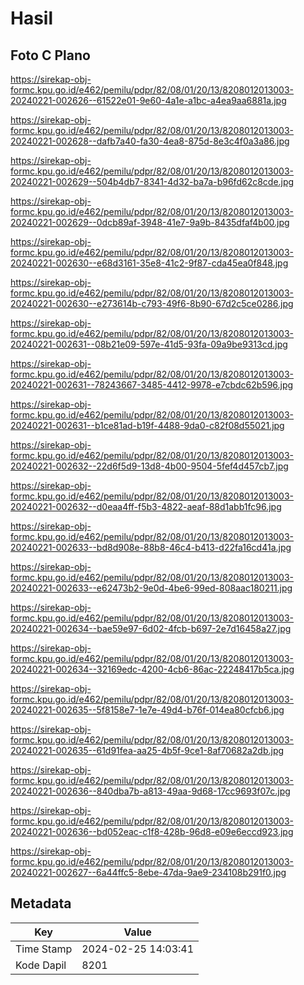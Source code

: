 # Hasil

## Foto C Plano

https://sirekap-obj-formc.kpu.go.id/e462/pemilu/pdpr/82/08/01/20/13/8208012013003-20240221-002626--61522e01-9e60-4a1e-a1bc-a4ea9aa6881a.jpg

https://sirekap-obj-formc.kpu.go.id/e462/pemilu/pdpr/82/08/01/20/13/8208012013003-20240221-002628--dafb7a40-fa30-4ea8-875d-8e3c4f0a3a86.jpg

https://sirekap-obj-formc.kpu.go.id/e462/pemilu/pdpr/82/08/01/20/13/8208012013003-20240221-002629--504b4db7-8341-4d32-ba7a-b96fd62c8cde.jpg

https://sirekap-obj-formc.kpu.go.id/e462/pemilu/pdpr/82/08/01/20/13/8208012013003-20240221-002629--0dcb89af-3948-41e7-9a9b-8435dfaf4b00.jpg

https://sirekap-obj-formc.kpu.go.id/e462/pemilu/pdpr/82/08/01/20/13/8208012013003-20240221-002630--e68d3161-35e8-41c2-9f87-cda45ea0f848.jpg

https://sirekap-obj-formc.kpu.go.id/e462/pemilu/pdpr/82/08/01/20/13/8208012013003-20240221-002630--e273614b-c793-49f6-8b90-67d2c5ce0286.jpg

https://sirekap-obj-formc.kpu.go.id/e462/pemilu/pdpr/82/08/01/20/13/8208012013003-20240221-002631--08b21e09-597e-41d5-93fa-09a9be9313cd.jpg

https://sirekap-obj-formc.kpu.go.id/e462/pemilu/pdpr/82/08/01/20/13/8208012013003-20240221-002631--78243667-3485-4412-9978-e7cbdc62b596.jpg

https://sirekap-obj-formc.kpu.go.id/e462/pemilu/pdpr/82/08/01/20/13/8208012013003-20240221-002631--b1ce81ad-b19f-4488-9da0-c82f08d55021.jpg

https://sirekap-obj-formc.kpu.go.id/e462/pemilu/pdpr/82/08/01/20/13/8208012013003-20240221-002632--22d6f5d9-13d8-4b00-9504-5fef4d457cb7.jpg

https://sirekap-obj-formc.kpu.go.id/e462/pemilu/pdpr/82/08/01/20/13/8208012013003-20240221-002632--d0eaa4ff-f5b3-4822-aeaf-88d1abb1fc96.jpg

https://sirekap-obj-formc.kpu.go.id/e462/pemilu/pdpr/82/08/01/20/13/8208012013003-20240221-002633--bd8d908e-88b8-46c4-b413-d22fa16cd41a.jpg

https://sirekap-obj-formc.kpu.go.id/e462/pemilu/pdpr/82/08/01/20/13/8208012013003-20240221-002633--e62473b2-9e0d-4be6-99ed-808aac180211.jpg

https://sirekap-obj-formc.kpu.go.id/e462/pemilu/pdpr/82/08/01/20/13/8208012013003-20240221-002634--bae59e97-6d02-4fcb-b697-2e7d16458a27.jpg

https://sirekap-obj-formc.kpu.go.id/e462/pemilu/pdpr/82/08/01/20/13/8208012013003-20240221-002634--32169edc-4200-4cb6-86ac-22248417b5ca.jpg

https://sirekap-obj-formc.kpu.go.id/e462/pemilu/pdpr/82/08/01/20/13/8208012013003-20240221-002635--5f8158e7-1e7e-49d4-b76f-014ea80cfcb6.jpg

https://sirekap-obj-formc.kpu.go.id/e462/pemilu/pdpr/82/08/01/20/13/8208012013003-20240221-002635--61d91fea-aa25-4b5f-9ce1-8af70682a2db.jpg

https://sirekap-obj-formc.kpu.go.id/e462/pemilu/pdpr/82/08/01/20/13/8208012013003-20240221-002636--840dba7b-a813-49aa-9d68-17cc9693f07c.jpg

https://sirekap-obj-formc.kpu.go.id/e462/pemilu/pdpr/82/08/01/20/13/8208012013003-20240221-002636--bd052eac-c1f8-428b-96d8-e09e6eccd923.jpg

https://sirekap-obj-formc.kpu.go.id/e462/pemilu/pdpr/82/08/01/20/13/8208012013003-20240221-002627--6a44ffc5-8ebe-47da-9ae9-234108b291f0.jpg


## Metadata

| Key        | Value               |
| ---------- | ------------------- |
| Time Stamp | 2024-02-25 14:03:41 |
| Kode Dapil | 8201                |



